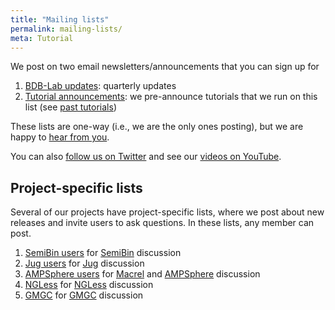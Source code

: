 ```yaml
---
title: "Mailing lists"
permalink: mailing-lists/
meta: Tutorial
---
```


We post on two email newsletters/announcements that you can sign up for

1. [BDB-Lab updates](https://bigdatabiology.substack.com/): quarterly updates
2. [Tutorial announcements](http://eepurl.com/hAZM1n): we pre-announce tutorials that we run on this list (see [past tutorials](/tutorials))

These lists are one-way (i.e., we are the only ones posting), but we are happy to [hear from you](mailto:luispedro@big-data-biology.org).

You can also [follow us on Twitter](https://twitter.com/BigDataBiology) and see our [videos on YouTube](https://youtube.com/@BigDataBiology).

## Project-specific lists

Several of our projects have project-specific lists, where we post about new
releases and invite users to ask questions. In these lists, any member can
post.

1. [SemiBin users](https://groups.google.com/g/semibin-users) for [SemiBin](/software/semibin) discussion
2. [Jug users](https://groups.google.com/g/jug-users) for [Jug](/software/jug) discussion
3. [AMPSphere users](https://groups.google.com/g/ampsphere-users) for [Macrel](/software/macrel) and [AMPSphere](https://ampsphere.big-data-biology.org/) discussion
4. [NGLess](https://groups.google.com/g/ngless) for [NGLess](/software/ngless) discussion
5. [GMGC](https://groups.google.com/g/gmgc-users) for [GMGC](https://gmgc.embl.de/) discussion



